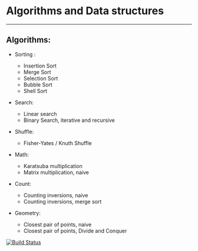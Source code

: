 **Algorithms and Data structures** 
=======
--------

Algorithms:
--

- Sorting : 
	*	Insertion Sort
	*	Merge Sort
	*	Selection Sort
	*	Bubble Sort
	* 	Shell Sort

- Search:
	* Linear search
	* Binary Search, iterative and recursive
	
- Shuffle:
	* Fisher-Yates / Knuth Shuffle

- Math:
	* Karatsuba multiplication
	* Matrix multiplication, naive

- Count:
	* Counting inversions, naive
	* Counting inversions, merge sort
	
- Geometry:
	* Closest pair of points, naive
	* Closest pair of points, Divide and Conquer


[![Build Status](https://drone.io/github.com/franciscoy/algorithms/status.png)](https://drone.io/github.com/franciscoy/algorithms/latest)
